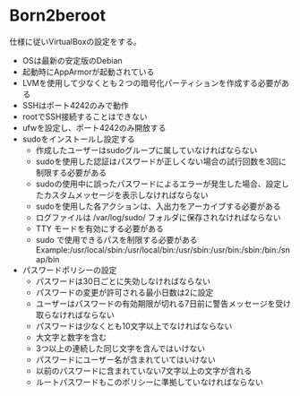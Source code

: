 # Born2beroot
仕様に従いVirtualBoxの設定をする。

- OSは最新の安定版のDebian
- 起動時にAppArmorが起動されている
- LVMを使用して少なくとも２つの暗号化パーティションを作成する必要がある
- SSHはポート4242のみで動作
- rootでSSH接続することはできない
- ufwを設定し、ポート4242のみ開放する
- sudoをインストールし設定する
	- 作成したユーザーはsudoグループに属していなければならない
	- sudoを使用した認証はパスワードが正しくない場合の試行回数を3回に制限する必要がある
	- sudoの使用中に誤ったパスワードによるエラーが発生した場合、設定したカスタムメッセージを表示しなければならない
	- sudoを使用した各アクションは、入出力をアーカイブする必要がある
	- ログファイルは /var/log/sudo/ フォルダに保存されなければならない
	- TTY モードを有効にする必要がある
	- sudo で使用できるパスを制限する必要がある  
		Example:/usr/local/sbin:/usr/local/bin:/usr/sbin:/usr/bin:/sbin:/bin:/snap/bin
- パスワードポリシーの設定
	- パスワードは30日ごとに失効しなければならない
	- パスワードの変更が許可される最小日数は2に設定
	- ユーザーはパスワードの有効期限が切れる7日前に警告メッセージを受け取らなければならない
	- パスワードは少なくとも10文字以上でなければならない
	- 大文字と数字を含む
	- 3つ以上の連続した同じ文字を含んではいけない
	- パスワードにユーザー名が含まれていてはいけない
	- 以前のパスワードに含まれていない7文字以上の文字が含れる
	- ルートパスワードもこのポリシーに準拠していなければならない

